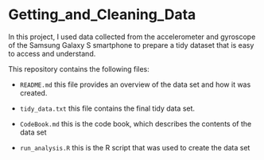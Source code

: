 # Getting_and_Cleaning_Data

In this project, I  used data collected from the accelerometer and gyroscope of the Samsung Galaxy S smartphone to prepare a tidy dataset that is easy to access and understand.

This repository contains the following files:

- `README.md` this file provides an overview of the data set and how it was created.

- `tidy_data.txt` this file contains the final tidy data set.

- `CodeBook.md` this is the code book, which describes the contents of the data set

- `run_analysis.R` this is the R script that was used to create the data set 
